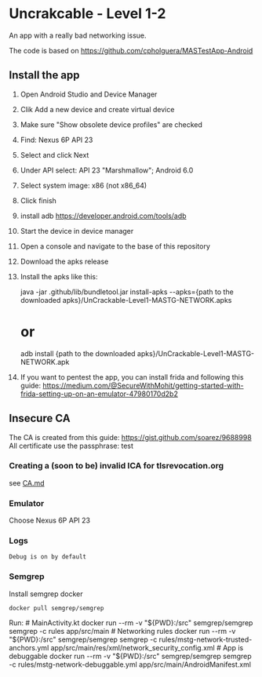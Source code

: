 # Uncrakcable - Level 1-2

An app with a really bad networking issue.

The code is based on https://github.com/cpholguera/MASTestApp-Android

## Install the app

1. Open Android Studio and Device Manager
2. Clik Add a new device and create virtual device
3. Make sure "Show obsolete device profiles" are checked
4. Find: Nexus 6P API 23
5. Select and click Next
6. Under API select: API 23 "Marshmallow"; Android 6.0
7. Select system image: x86 (not x86_64)
8. Click finish
9. install adb https://developer.android.com/tools/adb
10. Start the device in device manager
11. Open a console and navigate to the base of this repository
12. Download the apks release
13. Install the apks like this:

    java -jar .github/lib/bundletool.jar install-apks --apks={path to the downloaded apks}/UnCrackable-Level1-MASTG-NETWORK.apks
    # or
    adb install {path to the downloaded apks}/UnCrackable-Level1-MASTG-NETWORK.apk

14. If you want to pentest the app, you can install frida and following this guide: https://medium.com/@SecureWithMohit/getting-started-with-frida-setting-up-on-an-emulator-47980170d2b2

## Insecure CA

The CA is created from this guide: https://gist.github.com/soarez/9688998
All certificate use the passphrase: test


### Creating a (soon to be) invalid ICA for tlsrevocation.org

see [CA.md](CA.md)


### Emulator

Choose Nexus 6P API 23

### Logs

    Debug is on by default

### Semgrep

Install semgrep docker

    docker pull semgrep/semgrep

Run:
    # MainActivity.kt
    docker run --rm -v "${PWD}:/src" semgrep/semgrep semgrep -c rules app/src/main
    # Networking rules
    docker run --rm -v "${PWD}:/src" semgrep/semgrep semgrep -c rules/mstg-network-trusted-anchors.yml app/src/main/res/xml/network_security_config.xml
    # App is debuggable
    docker run --rm -v "${PWD}:/src" semgrep/semgrep semgrep -c rules/mstg-network-debuggable.yml app/src/main/AndroidManifest.xml